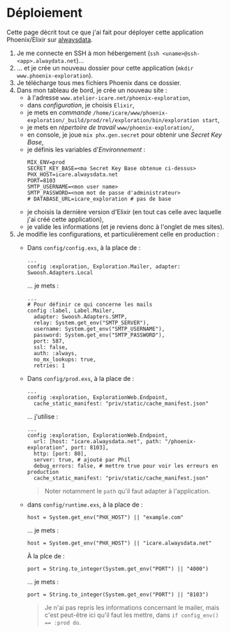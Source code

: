 # Déploiement

Cette page décrit tout ce que j'ai fait pour déployer cette application Phoenix/Elixir sur [alwaysdata](https://alwaysdata.com).

1. Je me connecte en SSH à mon hébergement (`ssh <uname>@ssh-<app>.alwaydata.net`)…
1. … et je crée un nouveau dossier pour cette application (`mkdir www.phoenix-exploration`).
1. Je télécharge tous mes fichiers Phoenix dans ce dossier.
1. Dans mon tableau de bord, je crée un nouveau site :
    * à l'adresse `www.atelier-icare.net/phoenix-exploration`,
    * dans _configuration_, je choisis `Elixir`,
    * je mets en _commande_ `/home/icare/www/phoenix-exploration/_build/prod/rel/exploration/bin/exploration start`,
    * je mets en _répertoire de travail_ `www/phoenix-exploration/`,
    * en console, je joue `mix phx.gen.secret` pour obtenir une *Secret Key Base*,
    * je définis les variables d'_Environnement_ :
      ~~~
      MIX_ENV=prod
      SECRET_KEY_BASE=<ma Secret Key Base obtenue ci-dessus>
      PHX_HOST=icare.alwaysdata.net
      PORT=8103
      SMTP_USERNAME=<mon user name>
      SMTP_PASSWORD=<nom mot de passe d'administrateur>
      # DATABASE_URL=icare_exploration # pas de base
      ~~~
    * je choisis la dernière version d'Elixir (en tout cas celle avec laquelle j'ai créé cette application),
    * je valide les informations (et je reviens donc à l'onglet de mes sites).
1. Je modifie les configurations, et particulièrement celle en production :
    * Dans `config/config.exs`, à la place de :

      ~~~
      ...
      config :exploration, Exploration.Mailer, adapter: Swoosh.Adapters.Local

      ~~~

      … je mets :

      ~~~
      ...
      # Pour définir ce qui concerne les mails
      config :label, Label.Mailer, 
        adapter: Swoosh.Adapters.SMTP,
        relay: System.get_env("SMTP_SERVER"),
        username: System.get_env("SMTP_USERNAME"),
        password: System.get_env("SMTP_PASSWORD"),
        port: 587,
        ssl: false,
        auth: :always,
        no_mx_lookups: true,
        retries: 1

      ~~~

    * Dans `config/prod.exs`, à la place de :
      
      ~~~
      ...
      config :exploration, ExplorationWeb.Endpoint,
        cache_static_manifest: "priv/static/cache_manifest.json"
      ~~~

      … j'utilise :

      ~~~
      ...
      config :exploration, ExplorationWeb.Endpoint,
        url: [host: "icare.alwaysdata.net", path: "/phoenix-exploration", port: 8103],
        http: [port: 80],
        server: true, # ajouté par Phil
        debug_errors: false, # mettre true pour voir les erreurs en production
        cache_static_manifest: "priv/static/cache_manifest.json"
      ~~~

      > Noter notamment le `path` qu'il faut adapter à l'application.
    * dans `config/runtime.exs`, à la place de :

      ~~~
      host = System.get_env("PHX_HOST") || "example.com"
      ~~~

      … je mets :

      ~~~
      host = System.get_env("PHX_HOST") || "icare.alwaysdata.net"
      ~~~

      À la plce de :

      ~~~
      port = String.to_integer(System.get_env("PORT") || "4000")
      ~~~

      … je mets :

      ~~~
      port = String.to_integer(System.get_env("PORT") || "8103")
      ~~~

      > Je n'ai pas repris les informations concernant le mailer, mais c'est peut-être ici qu'il faut les mettre, dans `if config_env() == :prod do`.

